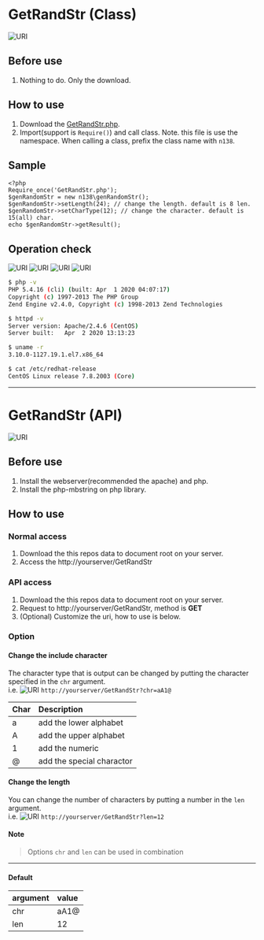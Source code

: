 # GetRandStr (Class)
![URI](http://img.shields.io/badge/state-active-blue.svg?style=flat)

## Before use
1. Nothing to do. Only the download.

## How to use
1. Download the [GetRandStr.php](GetRandStr.php).
1. Import(support is `Require()`) and call class.
   Note. this file is use the namespace.
         When calling a class, prefix the class name with `n138`.

## Sample
```php:_bin_sample.php
<?php
Require_once('GetRandStr.php');
$genRandomStr = new n138\genRandomStr();
$genRandomStr->setLength(24); // change the length. default is 8 len.
$genRandomStr->setCharType(12); // change the character. default is 15(all) char.
echo $genRandomStr->getResult();
```

## Operation check
![URI](http://img.shields.io/badge/php-5.4.16-yellow.svg?style=flat)
![URI](http://img.shields.io/badge/httpd-Apache/2.4.6-yellow.svg?style=flat)
![URI](http://img.shields.io/badge/Kernel-3.10.0-yellow.svg?style=flat)
![URI](http://img.shields.io/badge/CentOS-Linux%20release%207.8.2003-yellow.svg?style=flat)
```bash
$ php -v
PHP 5.4.16 (cli) (built: Apr  1 2020 04:07:17)
Copyright (c) 1997-2013 The PHP Group
Zend Engine v2.4.0, Copyright (c) 1998-2013 Zend Technologies
```
```bash
$ httpd -v
Server version: Apache/2.4.6 (CentOS)
Server built:   Apr  2 2020 13:13:23
```
```bash
$ uname -r
3.10.0-1127.19.1.el7.x86_64
```
```bash
$ cat /etc/redhat-release
CentOS Linux release 7.8.2003 (Core)
```

---
# GetRandStr (API)
![URI](http://img.shields.io/badge/state-devStop-yellow.svg?style=flat)

## Before use
1. Install the webserver(recommended the apache) and php.
1. Install the php-mbstring on php library.

## How to use
### Normal access
1. Download the this repos data to document root on your server.
1. Access the http://yourserver/GetRandStr

### API access
1. Download the this repos data to document root on your server.
1. Request to http://yourserver/GetRandStr, method is **GET**
1. (Optional) Customize the uri, how to use is below.

### Option
#### Change the include character
The character type that is output can be changed by putting the character specified in the `chr` argument.  
i.e. ![URI](http://img.shields.io/badge/Method-GET-yellow.svg?style=flat) `http://yourserver/GetRandStr?chr=aA1@`  

| Char | Description |
|:---- |:----------- |
| a | add the lower alphabet |
| A | add the upper alphabet |
| 1 | add the numeric |
| @ | add the special charactor |

#### Change the length
You can change the number of characters by putting a number in the `len` argument.  
i.e. ![URI](http://img.shields.io/badge/Method-GET-yellow.svg?style=flat) `http://yourserver/GetRandStr?len=12`  

#### Note
> Options `chr` and `len` can be used in combination

---
#### Default
| argument | value |
|:---- |:----------- |
| chr | aA1@ |
| len | 12 |
